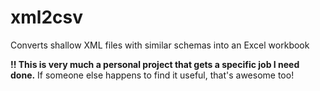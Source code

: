 # xml2csv
Converts shallow XML files with similar schemas into an Excel workbook

**!! This is very much a personal project that gets a specific job I need done.**
If someone else happens to find it useful, that's awesome too!
